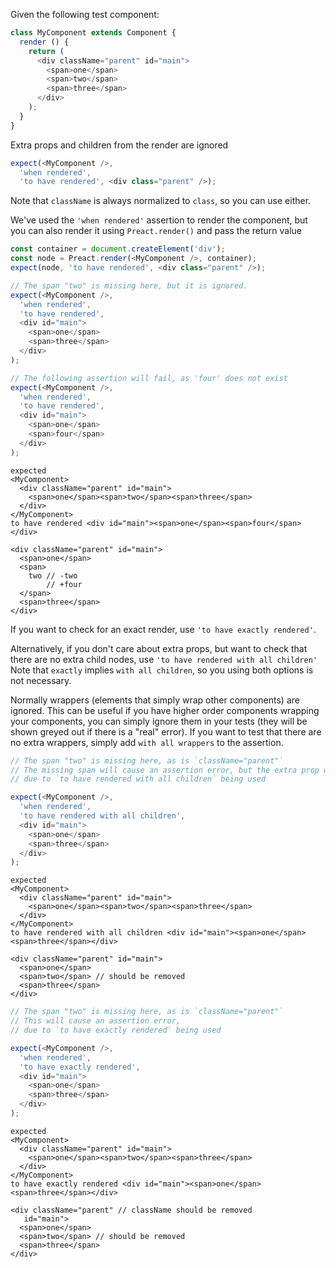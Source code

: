 Given the following test component:

```js
class MyComponent extends Component {
  render () {
    return (
      <div className="parent" id="main">
        <span>one</span>
        <span>two</span>
        <span>three</span>
      </div>
    );
  }
}
```


Extra props and children from the render are ignored
```js
expect(<MyComponent />, 
  'when rendered', 
  'to have rendered', <div class="parent" />);
```

Note that `className` is always normalized to `class`, so you can use either.

We've used the `'when rendered'` assertion to render the component, but you can also render it using `Preact.render()` and pass the return value

```js
const container = document.createElement('div');
const node = Preact.render(<MyComponent />, container);
expect(node, 'to have rendered', <div class="parent" />);
```

```js
// The span "two" is missing here, but it is ignored.
expect(<MyComponent />, 
  'when rendered', 
  'to have rendered',
  <div id="main">
    <span>one</span>
    <span>three</span>
  </div>
);
```

```js
// The following assertion will fail, as 'four' does not exist
expect(<MyComponent />, 
  'when rendered', 
  'to have rendered',
  <div id="main">
    <span>one</span>
    <span>four</span>
  </div>
);
```

```output
expected
<MyComponent>
  <div className="parent" id="main">
    <span>one</span><span>two</span><span>three</span>
  </div>
</MyComponent>
to have rendered <div id="main"><span>one</span><span>four</span></div>

<div className="parent" id="main">
  <span>one</span>
  <span>
    two // -two
        // +four
  </span>
  <span>three</span>
</div>
```

If you want to check for an exact render, use `'to have exactly rendered'`.

Alternatively, if you don't care about extra props, but want to check that there are no extra child nodes, use `'to have rendered with all children'`
Note that `exactly` implies `with all children`, so you using both options is not necessary.

Normally wrappers (elements that simply wrap other components) are ignored. This can be useful if you have higher order
components wrapping your components, you can simply ignore them in your tests (they will be shown greyed out 
if there is a "real" error).  If you want to test that there are no extra wrappers, simply add 
`with all wrappers` to the assertion.


```js
// The span "two" is missing here, as is `className="parent"`
// The missing span will cause an assertion error, but the extra prop will be ignored
// due to `to have rendered with all children` being used

expect(<MyComponent />, 
  'when rendered',
  'to have rendered with all children',
  <div id="main">
    <span>one</span>
    <span>three</span>
  </div>
);
```

```output
expected
<MyComponent>
  <div className="parent" id="main">
    <span>one</span><span>two</span><span>three</span>
  </div>
</MyComponent>
to have rendered with all children <div id="main"><span>one</span><span>three</span></div>

<div className="parent" id="main">
  <span>one</span>
  <span>two</span> // should be removed
  <span>three</span>
</div>
```

```js
// The span "two" is missing here, as is `className="parent"`
// This will cause an assertion error,
// due to `to have exactly rendered` being used

expect(<MyComponent />, 
  'when rendered', 
  'to have exactly rendered',
  <div id="main">
    <span>one</span>
    <span>three</span>
  </div>
);
```

```output
expected
<MyComponent>
  <div className="parent" id="main">
    <span>one</span><span>two</span><span>three</span>
  </div>
</MyComponent>
to have exactly rendered <div id="main"><span>one</span><span>three</span></div>

<div className="parent" // className should be removed
   id="main">
  <span>one</span>
  <span>two</span> // should be removed
  <span>three</span>
</div>
```

